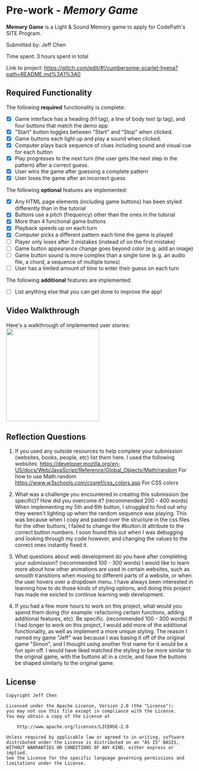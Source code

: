 # Pre-work - *Memory Game*

**Memory Game** is a Light & Sound Memory game to apply for CodePath's SITE Program. 

Submitted by: Jeff Chen

Time spent: 3 hours spent in total

Link to project: https://glitch.com/edit/#!/cumbersome-scarlet-hyena?path=README.md%3A1%3A0

## Required Functionality

The following **required** functionality is complete:

* [x] Game interface has a heading (h1 tag), a line of body text (p tag), and four buttons that match the demo app
* [x] "Start" button toggles between "Start" and "Stop" when clicked. 
* [x] Game buttons each light up and play a sound when clicked. 
* [x] Computer plays back sequence of clues including sound and visual cue for each button
* [x] Play progresses to the next turn (the user gets the next step in the pattern) after a correct guess. 
* [x] User wins the game after guessing a complete pattern
* [x] User loses the game after an incorrect guess

The following **optional** features are implemented:

* [x] Any HTML page elements (including game buttons) has been styled differently than in the tutorial
* [x] Buttons use a pitch (frequency) other than the ones in the tutorial
* [x] More than 4 functional game buttons
* [x] Playback speeds up on each turn
* [x] Computer picks a different pattern each time the game is played
* [ ] Player only loses after 3 mistakes (instead of on the first mistake)
* [ ] Game button appearance change goes beyond color (e.g. add an image)
* [ ] Game button sound is more complex than a single tone (e.g. an audio file, a chord, a sequence of multiple tones)
* [ ] User has a limited amount of time to enter their guess on each turn

The following **additional** features are implemented:

- [ ] List anything else that you can get done to improve the app!

## Video Walkthrough

Here's a walkthrough of implemented user stories:
<img src="http://g.recordit.co/RvPq9qIt8O.gif" width=250><br>


## Reflection Questions
1. If you used any outside resources to help complete your submission (websites, books, people, etc) list them here. 
I used the following websites:
https://developer.mozilla.org/en-US/docs/Web/JavaScript/Reference/Global_Objects/Math/random  For how to use Math.random
https://www.w3schools.com/cssref/css_colors.asp  For CSS colors

2. What was a challenge you encountered in creating this submission (be specific)? How did you overcome it? (recommended 200 - 400 words) 
When implementing my 5th and 6th button, I struggled to find out why they weren't lighting up when the random sequence was playing. This was because
when I copy and pasted over the structure in the css files for the other buttons, I failed to change the #button.lit attribute to the correct button 
numbers. I soon found this out when I was debugging and looking through my code however, and changing the values to the correct ones instantly fixed it.

3. What questions about web development do you have after completing your submission? (recommended 100 - 300 words) 
I would like to learn more about how other animations are used in certain websites, such as smooth transitions when moving to different parts of a website, or when the user
hovers over a dropdown menu. I have always been interested in learning how to do those kinds of styling options, and doing this project has made me exicted to continue learning 
web development.

4. If you had a few more hours to work on this project, what would you spend them doing (for example: refactoring certain functions, adding additional features, etc). Be specific. (recommended 100 - 300 words) 
If I had longer to work on this project, I would add more of the additional functionality, as well as implement a more unique styling. The reason I named my game "Jeff" was because I was
basing it off of the original game "Simon", and I thought using another first name for it would be a fun spin off. I would have liked matched the styling to be more similar to the original game, with
the buttons all in a circle, and have the buttons be shaped similarly to the original game.



## License

    Copyright Jeff Chen

    Licensed under the Apache License, Version 2.0 (the "License");
    you may not use this file except in compliance with the License.
    You may obtain a copy of the License at

        http://www.apache.org/licenses/LICENSE-2.0

    Unless required by applicable law or agreed to in writing, software
    distributed under the License is distributed on an "AS IS" BASIS,
    WITHOUT WARRANTIES OR CONDITIONS OF ANY KIND, either express or implied.
    See the License for the specific language governing permissions and
    limitations under the License.

